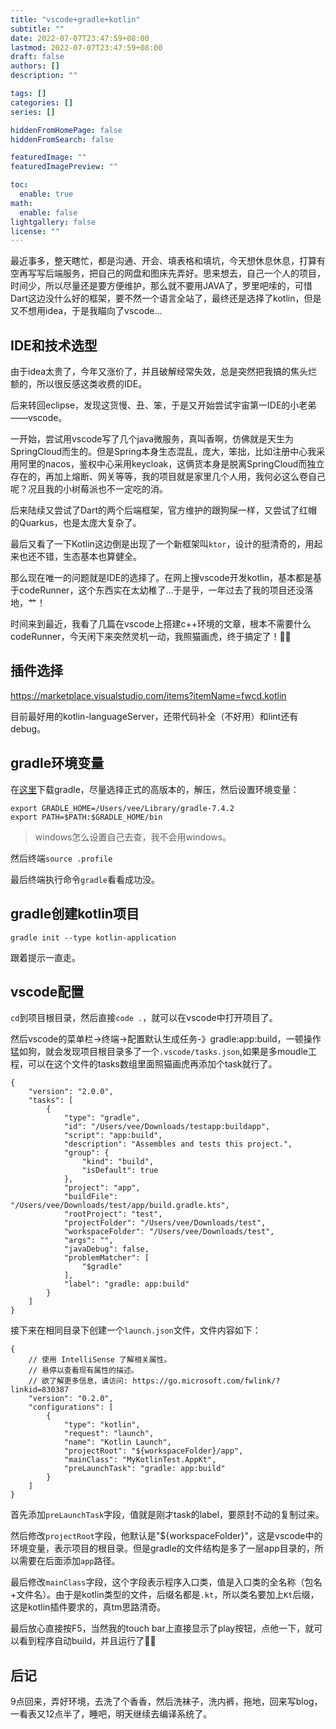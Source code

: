 ```yaml
---
title: "vscode+gradle+kotlin"
subtitle: ""
date: 2022-07-07T23:47:59+08:00
lastmod: 2022-07-07T23:47:59+08:00
draft: false
authors: []
description: ""

tags: []
categories: []
series: []

hiddenFromHomePage: false
hiddenFromSearch: false

featuredImage: ""
featuredImagePreview: ""

toc:
  enable: true
math:
  enable: false
lightgallery: false
license: ""
---
```

最近事多，整天瞎忙，都是沟通、开会、填表格和填坑，今天想休息休息，打算有空再写写后端服务，把自己的网盘和图床先弄好。思来想去，自己一个人的项目，时间少，所以尽量还是要方便维护，那么就不要用JAVA了，罗里吧嗦的，可惜Dart这边没什么好的框架，要不然一个语言全站了，最终还是选择了kotlin，但是又不想用idea，于是我瞄向了vscode...
<!--more-->

## IDE和技术选型

由于idea太贵了，今年又涨价了，并且破解经常失效，总是突然把我搞的焦头烂额的，所以很反感这类收费的IDE。

后来转回eclipse，发现这货慢、丑、笨，于是又开始尝试宇宙第一IDE的小老弟——vscode。

一开始，尝试用vscode写了几个java微服务，真叫香啊，仿佛就是天生为SpringCloud而生的。但是Spring本身生态混乱，庞大，笨拙，比如注册中心我采用阿里的nacos，鉴权中心采用keycloak，这俩货本身是脱离SpringCloud而独立存在的，再加上熔断、网关等等，我的项目就是家里几个人用，我何必这么卷自己呢？况且我的小树莓派也不一定吃的消。

后来陆续又尝试了Dart的两个后端框架，官方维护的跟狗屎一样，又尝试了红帽的Quarkus，也是太庞大复杂了。

最后又看了一下Kotlin这边倒是出现了一个新框架叫`ktor`，设计的挺清奇的，用起来也还不错，生态基本也算健全。

那么现在唯一的问题就是IDE的选择了。在网上搜vscode开发kotlin，基本都是基于codeRunner，这个东西实在太幼稚了...于是乎，一年过去了我的项目还没落地，艹！

时间来到最近，我看了几篇在vscode上搭建c++环境的文章，根本不需要什么codeRunner，今天闲下来突然灵机一动，我照猫画虎，终于搞定了！✌🏻
## 插件选择

https://marketplace.visualstudio.com/items?itemName=fwcd.kotlin

目前最好用的kotlin-languageServer，还带代码补全（不好用）和lint还有debug。

## gradle环境变量

在[这里](https://services.gradle.org/distributions/)下载gradle，尽量选择正式的高版本的，解压，然后设置环境变量：

```
export GRADLE_HOME=/Users/vee/Library/gradle-7.4.2
export PATH=$PATH:$GRADLE_HOME/bin
```

>windows怎么设置自己去查，我不会用windows。

然后终端`source .profile`

最后终端执行命令`gradle`看看成功没。

## gradle创建kotlin项目

```
gradle init --type kotlin-application
```

跟着提示一直走。

## vscode配置

`cd`到项目根目录，然后直接`code .`，就可以在vscode中打开项目了。

然后vscode的菜单栏->终端->配置默认生成任务-》gradle:app:build，一顿操作猛如狗，就会发现项目根目录多了一个`.vscode/tasks.json`,如果是多moudle工程，可以在这个文件的tasks数组里面照猫画虎再添加个task就行了。

```
{
	"version": "2.0.0",
	"tasks": [
		{
			"type": "gradle",
			"id": "/Users/vee/Downloads/testapp:buildapp",
			"script": "app:build",
			"description": "Assembles and tests this project.",
			"group": {
				"kind": "build",
				"isDefault": true
			},
			"project": "app",
			"buildFile": "/Users/vee/Downloads/test/app/build.gradle.kts",
			"rootProject": "test",
			"projectFolder": "/Users/vee/Downloads/test",
			"workspaceFolder": "/Users/vee/Downloads/test",
			"args": "",
			"javaDebug": false,
			"problemMatcher": [
				"$gradle"
			],
			"label": "gradle: app:build"
		}
	]
}
```

接下来在相同目录下创建一个`launch.json`文件，文件内容如下：

```
{
    // 使用 IntelliSense 了解相关属性。 
    // 悬停以查看现有属性的描述。
    // 欲了解更多信息，请访问: https://go.microsoft.com/fwlink/?linkid=830387
    "version": "0.2.0",
    "configurations": [
        {
            "type": "kotlin",
            "request": "launch",
            "name": "Kotlin Launch",
            "projectRoot": "${workspaceFolder}/app",
            "mainClass": "MyKotlinTest.AppKt",
            "preLaunchTask": "gradle: app:build"
        }
    ]
}
```

首先添加`preLaunchTask`字段，值就是刚才task的label，要原封不动的复制过来。

然后修改`projectRoot`字段，他默认是"${workspaceFolder}"，这是vscode中的环境变量，表示项目的根目录。但是gradle的文件结构是多了一层app目录的，所以需要在后面添加`app`路径。

最后修改`mainClass`字段，这个字段表示程序入口类，值是入口类的全名称（包名+文件名）。由于是kotlin类型的文件，后缀名都是`.kt`，所以类名要加上`Kt`后缀，这是kotlin插件要求的，真tm思路清奇。

最后放心直接按F5，当然我的touch bar上直接显示了play按钮，点他一下，就可以看到程序自动build，并且运行了✌🏻

## 后记

9点回来，弄好环境，去洗了个香香，然后洗袜子，洗内裤，拖地，回来写blog，一看表又12点半了，睡吧，明天继续去编译系统了。